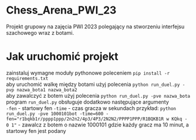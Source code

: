 # Chess_Arena_PWI_23
Projekt grupowy na zajęcia PWI 2023 polegający na stworzeniu interfejsu szachowego wraz z botami.


# Jak uruchomić projekt
zainstaluj wymagne moduły pythonowe poleceniem `pip install -r requirements.txt`  
aby uruchomić walkę między botami użyj polecenia `python run_duel.py -pvp nazwa_bota1 nazwa_bota2`  
aby zawalczyć z botem użyj polecenia `python run_duel.py -pve nazwa_bota`  
program `run_duel.py` obsługuje dodatkowo następujące argumenty  
`-fen` - startowy fen
`-time` - czas gracza w sekundach
przykład: `python run_duel.py -pve 1000101bot -time=600 -fen="r1bqkb1r/pppp1ppp/2n2n2/4p3/4P3/2N2N2/PPPP1PPP/R1BQKB1R w KQkq - 0 1"` - zawalcz z botem o nazwie 1000101 gdzie każdy gracz ma 10 minut, a startowy fen jest podany